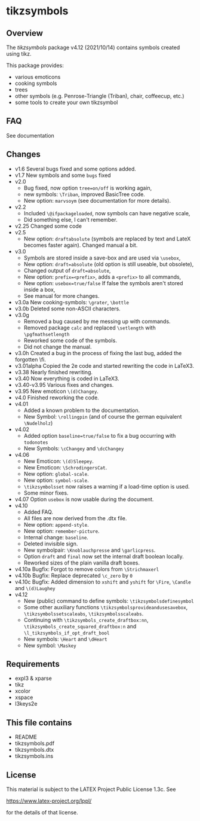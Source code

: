 
tikzsymbols
===========

Overview
--------

The *tikzsymbols* package v4.12 (2021/10/14) contains symbols created using tikz.

This package provides:
 * various emoticons
 * cooking symbols
 * trees
 * other symbols (e.g. Penrose-Triangle (Triban), chair, coffeecup, etc.)
 * some tools to create your own tikzsymbol

FAQ
-------
See documentation

Changes
-------
* v1.6  Several bugs fixed and some options added.
* v1.7  New symbols and some `bugs` fixed
* v2.0
  - Bug fixed, now option `tree=on/off` is working again,
  - new symbols: `\Triban`, improved BasicTree code.
  - New option: `marvsoym` (see documentation for more details).
* v2.2
  - Included `\@ifpackageloaded`, now symbols can have negative scale,
  - Did something else, I can't remember.
* v2.25  Changed some code
* v2.5
  - New option: `draftabsolute` (symbols are replaced by text and LateX becomes faster again). Changed manual a bit.
* v3.0
  - Symbols are stored inside a save-box and are used via `\usebox`,
  - New option: `draft=absolute` (old option is still useable, but obsolete),
  - Changed output of `draft=absolute`,
  - New option: `prefix=<prefix>`, adds a `<prefix>` to all commands,
  - New option: `usebox=true/false` If false the symbols aren't stored inside a box,
  - See manual for more changes.
* v3.0a  New cooking-symbols: `\grater`, `\bottle`
* v3.0b  Deleted some non-ASCII characters.
* v3.0g
  - Removed a bug caused by me messing up with commands.
  - Removed package `calc` and replaced `\setlength` with `\pgfmathsetlength`
  - Reworked some code of the symbols.
  - Did not change the manual.
* v3.0h  Created a bug in the process of fixing the last bug, added the forgotten \\fi.
* v3.01alpha Copied the 2e code and started rewriting the code in LaTeX3.
* v3.38  Nearly finished rewriting.
* v3.40  Now everything is coded in LaTeX3.
* v3.40-v3.95 Various fixes and changes.
* v3.95  New emoticon `\(d)Changey`.
* v4.0  Finished reworking the code.
* v4.01
  - Added a known problem to the documentation.
  - New Symbol: `\rollingpin` (and of course the german equivalent `\Nudelholz`)
* v4.02
  - Added option `baseline=true/false` to fix a bug occurring with `todonotes`
  - New Symbols: `\cChangey` and `\dcChangey`
* v4.06
  - New Emoticon: `\(d)Sleepey`.
  - New Emoticon: `\SchrodingersCat`.
  - New option: `global-scale`.
  - New option: `symbol-scale`.
  - `\tikzsymbolsset` now raises a warning if a load-time option is used.
  - Some minor fixes.
* v4.07 Option `usebox` is now usable during the document.
* v4.10
  - Added FAQ.
  - All files are now derived from the .dtx file.
  - New option: `append-style`.
  - New option: `remember-picture`.
  - Internal change: `baseline`.
  - Deleted invisible sign.
  - New symbolpair: `\Knoblauchpresse` and `\garlicpress`.
  - Option `draft` and `final` now set the internal draft boolean locally.
  - Reworked sizes of the plain vanilla draft boxes.
* v4.10a Bugfix: Forgot to remove colors from `\Strichmaxerl`
* v4.10b Bugfix: Replace deprecated `\c_zero` by `0`
* v4.10c Bugfix: Added dimension to `xshift` and `yshift` for `\Fire`, `\Candle` and `\(d)Laughey`
* v4.12
  - New (public) command to define symbols: `\tikzsymbolsdefinesymbol`
  - Some other auxiliary functions `\tikzsymbolsprovideandusesavebox`, `\tikzsymbolssetscaleabs`, `\tikzsymbolsscaleabs`.
  - Continuing with `\tikzsymbols_create_draftbox:nn`, `\tikzsymbols_create_squared_draftbox:n` and `\l_tikzsymbols_if_opt_draft_bool`
  - New symbols: `\Heart` and `\dHeart`
  - New symbol: `\Maskey`

Requirements
------------

 * expl3 & xparse
 * tikz
 * xcolor
 * xspace
 * l3keys2e

This file contains
------------------

 * README
 * tikzsymbols.pdf
 * tikzsymbols.dtx
 * tikzsymbols.ins

License
-------
This material is subject to the LATEX Project Public License 1.3c. See

  https://www.latex-project.org/lppl/

for the details of that license.


